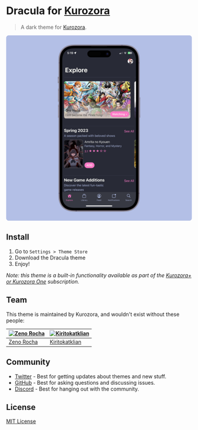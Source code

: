 # Dracula for [Kurozora](https://kurozora.app)

> A dark theme for [Kurozora](https://kurozora.app).

![Screenshot](./screenshot.png)

## Install

1. Go to `Settings > Theme Store`
2. Download the Dracula theme
3. Enjoy!

*Note: this theme is a built-in functionality available as part of the [Kurozora+ or Kurozora One](https://kurozora.app/kb/iap) subscription.*

## Team

This theme is maintained by Kurozora, and wouldn't exist without these people:

| [![Zeno Rocha](https://github.com/zenorocha.png?size=100)](https://github.com/zenorocha) | [![Kiritokatklian](https://github.com/kiritokatklian.png?size=100)](https://github.com/zenorocha) |
| ---------------------------------------------------------------------------------------- | ---------------------------------------------------------------------------------------- |
| [Zeno Rocha](https://github.com/zenorocha) | [Kiritokatklian](https://github.com/Kiritokatklian) |

## Community

- [Twitter](https://twitter.com/draculatheme) - Best for getting updates about themes and new stuff.
- [GitHub](https://github.com/dracula/dracula-theme/discussions) - Best for asking questions and discussing issues.
- [Discord](https://draculatheme.com/discord-invite) - Best for hanging out with the community.

## License

[MIT License](./LICENSE)
